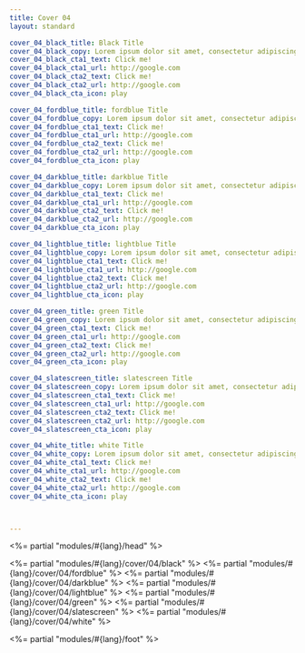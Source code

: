 ```yaml
---
title: Cover 04
layout: standard

cover_04_black_title: Black Title
cover_04_black_copy: Lorem ipsum dolor sit amet, consectetur adipiscing elit, sed do eiusmod tempor incididunt ut labore et dolore magna aliqua. Ut enim ad minim veniam, quis nostrud exercitation ullamco laboris nisi ut aliquip ex ea commodo consequat.<br><br>Duis aute irure dolor in reprehenderit in voluptate velit esse cillum dolore eu fugiat nulla pariatur. Excepteur sint occaecat cupidatat non proident, sunt in culpa qui officia deserunt mollit anim id est laborum
cover_04_black_cta1_text: Click me!
cover_04_black_cta1_url: http://google.com
cover_04_black_cta2_text: Click me!
cover_04_black_cta2_url: http://google.com
cover_04_black_cta_icon: play

cover_04_fordblue_title: fordblue Title
cover_04_fordblue_copy: Lorem ipsum dolor sit amet, consectetur adipiscing elit, sed do eiusmod tempor incididunt ut labore et dolore magna aliqua. Ut enim ad minim veniam, quis nostrud exercitation ullamco laboris nisi ut aliquip ex ea commodo consequat.<br><br>Duis aute irure dolor in reprehenderit in voluptate velit esse cillum dolore eu fugiat nulla pariatur. Excepteur sint occaecat cupidatat non proident, sunt in culpa qui officia deserunt mollit anim id est laborum
cover_04_fordblue_cta1_text: Click me!
cover_04_fordblue_cta1_url: http://google.com
cover_04_fordblue_cta2_text: Click me!
cover_04_fordblue_cta2_url: http://google.com
cover_04_fordblue_cta_icon: play

cover_04_darkblue_title: darkblue Title
cover_04_darkblue_copy: Lorem ipsum dolor sit amet, consectetur adipiscing elit, sed do eiusmod tempor incididunt ut labore et dolore magna aliqua. Ut enim ad minim veniam, quis nostrud exercitation ullamco laboris nisi ut aliquip ex ea commodo consequat.<br><br>Duis aute irure dolor in reprehenderit in voluptate velit esse cillum dolore eu fugiat nulla pariatur. Excepteur sint occaecat cupidatat non proident, sunt in culpa qui officia deserunt mollit anim id est laborum
cover_04_darkblue_cta1_text: Click me!
cover_04_darkblue_cta1_url: http://google.com
cover_04_darkblue_cta2_text: Click me!
cover_04_darkblue_cta2_url: http://google.com
cover_04_darkblue_cta_icon: play

cover_04_lightblue_title: lightblue Title
cover_04_lightblue_copy: Lorem ipsum dolor sit amet, consectetur adipiscing elit, sed do eiusmod tempor incididunt ut labore et dolore magna aliqua. Ut enim ad minim veniam, quis nostrud exercitation ullamco laboris nisi ut aliquip ex ea commodo consequat.<br><br>Duis aute irure dolor in reprehenderit in voluptate velit esse cillum dolore eu fugiat nulla pariatur. Excepteur sint occaecat cupidatat non proident, sunt in culpa qui officia deserunt mollit anim id est laborum
cover_04_lightblue_cta1_text: Click me!
cover_04_lightblue_cta1_url: http://google.com
cover_04_lightblue_cta2_text: Click me!
cover_04_lightblue_cta2_url: http://google.com
cover_04_lightblue_cta_icon: play

cover_04_green_title: green Title
cover_04_green_copy: Lorem ipsum dolor sit amet, consectetur adipiscing elit, sed do eiusmod tempor incididunt ut labore et dolore magna aliqua. Ut enim ad minim veniam, quis nostrud exercitation ullamco laboris nisi ut aliquip ex ea commodo consequat.<br><br>Duis aute irure dolor in reprehenderit in voluptate velit esse cillum dolore eu fugiat nulla pariatur. Excepteur sint occaecat cupidatat non proident, sunt in culpa qui officia deserunt mollit anim id est laborum
cover_04_green_cta1_text: Click me!
cover_04_green_cta1_url: http://google.com
cover_04_green_cta2_text: Click me!
cover_04_green_cta2_url: http://google.com
cover_04_green_cta_icon: play

cover_04_slatescreen_title: slatescreen Title
cover_04_slatescreen_copy: Lorem ipsum dolor sit amet, consectetur adipiscing elit, sed do eiusmod tempor incididunt ut labore et dolore magna aliqua. Ut enim ad minim veniam, quis nostrud exercitation ullamco laboris nisi ut aliquip ex ea commodo consequat.<br><br>Duis aute irure dolor in reprehenderit in voluptate velit esse cillum dolore eu fugiat nulla pariatur. Excepteur sint occaecat cupidatat non proident, sunt in culpa qui officia deserunt mollit anim id est laborum
cover_04_slatescreen_cta1_text: Click me!
cover_04_slatescreen_cta1_url: http://google.com
cover_04_slatescreen_cta2_text: Click me!
cover_04_slatescreen_cta2_url: http://google.com
cover_04_slatescreen_cta_icon: play

cover_04_white_title: white Title
cover_04_white_copy: Lorem ipsum dolor sit amet, consectetur adipiscing elit, sed do eiusmod tempor incididunt ut labore et dolore magna aliqua. Ut enim ad minim veniam, quis nostrud exercitation ullamco laboris nisi ut aliquip ex ea commodo consequat.<br><br>Duis aute irure dolor in reprehenderit in voluptate velit esse cillum dolore eu fugiat nulla pariatur. Excepteur sint occaecat cupidatat non proident, sunt in culpa qui officia deserunt mollit anim id est laborum
cover_04_white_cta1_text: Click me!
cover_04_white_cta1_url: http://google.com
cover_04_white_cta2_text: Click me!
cover_04_white_cta2_url: http://google.com
cover_04_white_cta_icon: play



---
```


<%= partial "modules/#{lang}/head" %>

<%= partial "modules/#{lang}/cover/04/black" %>
<%= partial "modules/#{lang}/cover/04/fordblue" %>
<%= partial "modules/#{lang}/cover/04/darkblue" %>
<%= partial "modules/#{lang}/cover/04/lightblue" %>
<%= partial "modules/#{lang}/cover/04/green" %>
<%= partial "modules/#{lang}/cover/04/slatescreen" %>
<%= partial "modules/#{lang}/cover/04/white" %>

<%= partial "modules/#{lang}/foot" %>